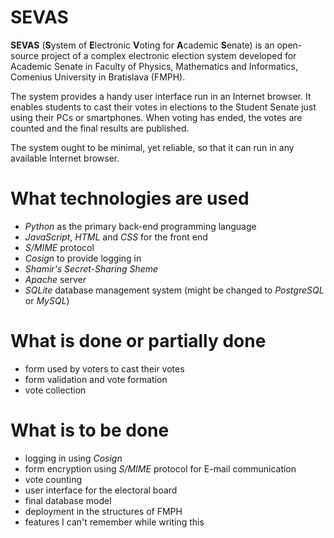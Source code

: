 # SEVAS
**SEVAS** (**S**ystem of **E**lectronic **V**oting for **A**cademic **S**enate) 
is an open-source project of a complex electronic election system developed 
for Academic Senate in Faculty of Physics, Mathematics and Informatics,
Comenius University in Bratislava (FMPH).

The system provides a handy user interface run in an Internet browser. 
It enables students to cast their votes in elections to the Student Senate 
just using their PCs or smartphones. When voting has ended, the votes are counted 
and the final results are published.

The system ought to be minimal, yet reliable, so that it can run 
in any available Internet browser.

# What technologies are used

* _Python_ as the primary back-end programming language
* _JavaScript_, _HTML_ and _CSS_ for the front end
* _S/MIME_ protocol
* _Cosign_ to provide logging in
* _Shamir's Secret-Sharing Sheme_
* _Apache_ server
* _SQLite_ database management system (might be changed to _PostgreSQL_ or _MySQL_)

# What is done or partially done
* form used by voters to cast their votes
* form validation and vote formation
* vote collection

# What is to be done
* logging in using _Cosign_
* form encryption using _S/MIME_ protocol for E-mail communication
* vote counting
* user interface for the electoral board
* final database model
* deployment in the structures of FMPH
* features I can't remember while writing this
